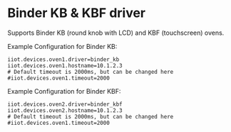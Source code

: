 # Binder KB & KBF driver
Supports Binder KB (round knob with LCD) and KBF (touchscreen) ovens.

Example Configuration for Binder KB:
```properties
iiot.devices.oven1.driver=binder_kb
iiot.devices.oven1.hostname=10.1.2.3
# Default timeout is 2000ms, but can be changed here
#iiot.devices.oven1.timeout=2000
```
Example Configuration for Binder KBF:
```properties
iiot.devices.oven2.driver=binder_kbf
iiot.devices.oven2.hostname=10.1.2.3
# Default timeout is 2000ms, but can be changed here
#iiot.devices.oven1.timeout=2000
```